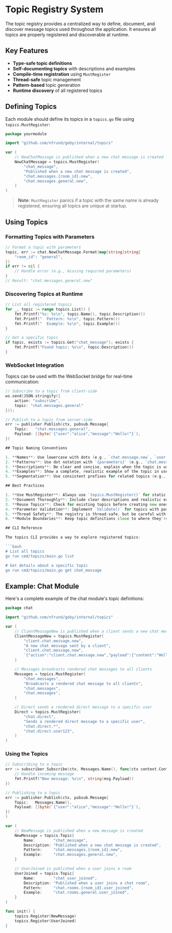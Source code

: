 # Topic Registry System

The topic registry provides a centralized way to define, document, and discover message topics used throughout the application. It ensures all topics are properly registered and discoverable at runtime.

## Key Features

- **Type-safe topic definitions**
- **Self-documenting topics** with descriptions and examples
- **Compile-time registration** using `MustRegister`
- **Thread-safe** topic management
- **Pattern-based** topic generation
- **Runtime discovery** of all registered topics

## Defining Topics

Each module should define its topics in a `topics.go` file using `topics.MustRegister`:

```go
package yourmodule

import "github.com/nfrund/goby/internal/topics"

var (
    // NewChatMessage is published when a new chat message is created
    NewChatMessage = topics.MustRegister(
        "chat_message",
        "Published when a new chat message is created",
        "chat.messages.{room_id}.new",
        "chat.messages.general.new",
    )
)
```

> **Note**: `MustRegister` panics if a topic with the same name is already registered, ensuring all topics are unique at startup.

## Using Topics

### Formatting Topics with Parameters

```go
// Format a topic with parameters
topic, err := chat.NewChatMessage.Format(map[string]string{
    "room_id": "general",
})
if err != nil {
    // Handle error (e.g., missing required parameters)
}
// Result: "chat.messages.general.new"
```

### Discovering Topics at Runtime

```go
// List all registered topics
for _, topic := range topics.List() {
    fmt.Printf("%s: %s\n", topic.Name(), topic.Description())
    fmt.Printf("  Pattern: %s\n", topic.Pattern())
    fmt.Printf("  Example: %s\n", topic.Example())
}

// Get a specific topic
if topic, exists := topics.Get("chat_message"); exists {
    fmt.Printf("Found topic: %s\n", topic.Description())
}
```

### WebSocket Integration

Topics can be used with the WebSocket bridge for real-time communication:

```go
// Subscribe to a topic from client-side
ws.send(JSON.stringify({
    action: "subscribe",
    topic: "chat.messages.general"
}));

// Publish to a topic from server-side
err := publisher.Publish(ctx, pubsub.Message{
    Topic:   "chat.messages.general",
    Payload: []byte(`{"user":"alice","message":"Hello!"}`),
})

## Topic Naming Conventions

1. **Names**: Use lowercase with dots (e.g., `chat.message.new`, `user.status.update`)
2. **Patterns**: Use dot notation with `{parameters}` (e.g., `chat.messages.{room_id}.new`)
3. **Descriptions**: Be clear and concise, explain when the topic is used
4. **Examples**: Show a complete, realistic example of the topic in use
5. **Segmentation**: Use consistent prefixes for related topics (e.g., `chat.*`, `user.*`)

## Best Practices

1. **Use MustRegister**: Always use `topics.MustRegister()` for static topic definitions
2. **Document Thoroughly**: Include clear descriptions and realistic examples
3. **Reuse Topics**: Check for existing topics before creating new ones
4. **Parameter Validation**: Implement `Validate()` for topics with parameters
5. **Thread Safety**: The registry is thread-safe, but be careful with topic instances
6. **Module Boundaries**: Keep topic definitions close to where they're used

## CLI Reference

The topics CLI provides a way to explore registered topics:

```bash
# List all topics
go run cmd/topics/main.go list

# Get details about a specific topic
go run cmd/topics/main.go get chat_message
```

## Example: Chat Module

Here's a complete example of the chat module's topic definitions:

```go
package chat

import "github.com/nfrund/goby/internal/topics"

var (
    // ClientMessageNew is published when a client sends a new chat message
    ClientMessageNew = topics.MustRegister(
        "client.chat.message.new",
        "A new chat message sent by a client",
        "client.chat.message.new",
        `{"action":"client.chat.message.new","payload":{"content":"Hello!"}}`,
    )

    // Messages broadcasts rendered chat messages to all clients
    Messages = topics.MustRegister(
        "chat.messages",
        "Broadcasts a rendered chat message to all clients",
        "chat.messages",
        "chat.messages",
    )

    // Direct sends a rendered direct message to a specific user
    Direct = topics.MustRegister(
        "chat.direct",
        "Sends a rendered direct message to a specific user",
        "chat.direct.*",
        "chat.direct.user123",
    )
)
```

### Using the Topics

```go
// Subscribing to a topic
err := subscriber.Subscribe(ctx, Messages.Name(), func(ctx context.Context, msg pubsub.Message) {
    // Handle incoming message
    fmt.Printf("New message: %s\n", string(msg.Payload))
})

// Publishing to a topic
err := publisher.Publish(ctx, pubsub.Message{
    Topic:   Messages.Name(),
    Payload: []byte(`{"user":"alice","message":"Hello!"}`),
})
)

var (
    // NewMessage is published when a new message is created
    NewMessage = topics.Topic{
        Name:        "chat_message",
        Description: "Published when a new chat message is created",
        Pattern:     "chat.messages.{room_id}.new",
        Example:     "chat.messages.general.new",
    }

    // UserJoined is published when a user joins a room
    UserJoined = topics.Topic{
        Name:        "chat_user_joined",
        Description: "Published when a user joins a chat room",
        Pattern:     "chat.rooms.{room_id}.user_joined",
        Example:     "chat.rooms.general.user_joined",
    }
)

func init() {
    topics.Register(NewMessage)
    topics.Register(UserJoined)
}
```
